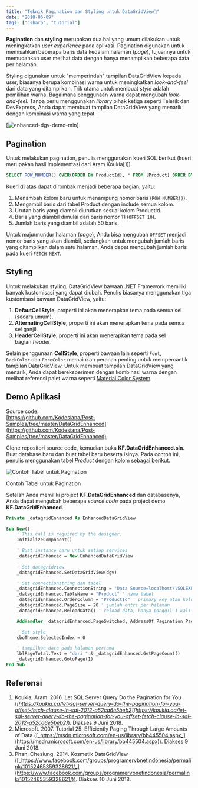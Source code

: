 ```yaml
---
title: "Teknik Pagination dan Styling untuk DataGridView📑"
date: "2018-06-09"
tags: ["csharp", "tutorial"]
---
```


**Pagination** dan **styling** merupakan dua hal yang umum dilakukan untuk meningkatkan _user experience_ pada aplikasi. Pagination digunakan untuk memisahkan beberapa baris data kedalam halaman (*page*), tujuannya untuk memudahkan user melihat data dengan hanya menampilkan beberapa data per halaman.

Styling digunakan untuk "memperindah" tampilan DataGridView kepada user, biasanya berupa kombinasi warna untuk meningkatkan _look-and-feel_ dari data yang ditampilkan. Trik utama untuk membuat _style_ adalah pemilihan warna. Bagaimana penggunaan warna dapat mengubah _look-and-feel_. Tanpa perlu menggunakan _library_ pihak ketiga seperti Telerik dan DevExpress, Anda dapat membuat tampilan DataGridView yang menarik dengan kombinasi warna yang tepat.

[![enhanced-dgv-demo-min](/posts/2018-06-09/42081976985_c793f5c1c1_o.png)]

## Pagination

Untuk melakukan pagination, penulis menggunakan kueri SQL berikut (kueri merupakan hasil implementasi dari Aram Koukia\[1\]).

```sql
SELECT ROW_NUMBER() OVER(ORDER BY ProductId), * FROM [Product] ORDER BY [ProductId] OFFSET 10 ROWS FETCH NEXT 50 ROWS ONLY;
```

Kueri di atas dapat dirombak menjadi beberapa bagian, yaitu:

1. Menambah kolom baru untuk menampung nomor baris (`ROW_NUMBER()`).
2. Mengambil baris dari tabel Product dengan include semua kolom.
3. Urutan baris yang diambil diurutkan sesuai kolom ProductId.
4. Baris yang diambil dimulai dari baris nomor 11 (`OFFSET 10`).
5. Jumlah baris yang diambil adalah 50 baris.

Untuk maju/mundur halaman (*page*), Anda bisa mengubah `OFFSET` menjadi nomor baris yang akan diambil, sedangkan untuk mengubah jumlah baris yang ditampilkan dalam satu halaman, Anda dapat mengubah jumlah baris pada kueri `FETCH NEXT`.

## Styling

Untuk melakukan styling, DataGridView bawaan .NET Framework memiliki banyak kustomisasi yang dapat diubah. Penulis biasanya menggunakan tiga kustomisasi bawaan DataGridView, yaitu:

1. **DefautCellStyle**, properti ini akan menerapkan tema pada semua sel (secara umum).
2. **AlternatingCellStyle**, properti ini akan menerapkan tema pada semua sel ganjil.
3. **HeaderCellStyle**, properti ini akan menerapkan tema pada sel bagian _header_.

Selain penggunaan **CellStyle**, properti bawaan lain seperti `Font`, `BackColor` dan `ForeColor` memainkan peranan penting untuk mempercantik tampilan DataGridView. Untuk membuat tampilan DataGridView yang menarik, Anda dapat bereksperimen dengan kombinasi warna dengan melihat referensi palet warna seperti [Material Color System](https://material.io/design/color/the-color-system.html).

## Demo Aplikasi

Source code:  
[https://github.com/Kodesiana/Post-Samples/tree/master/DataGridEnhanced](https://github.com/Kodesiana/Post-Samples/tree/master/DataGridEnhanced)

Clone repositori source code, kemudian buka **KF.DataGridEnhanced.sln**. Buat database baru dan buat tabel baru beserta isinya. Pada contoh ini, penulis menggunakan tabel _Product_ dengan kolom sebagai berikut.

![Contoh Tabel untuk Pagination](/posts/2018-06-09/42265141214_37dcf83fae_o_d.png)

Contoh Tabel untuk Pagination

Setelah Anda memiliki project **KF.DataGridEnhanced** dan databasenya, Anda dapat mengubah beberapa _source code_ pada project demo **KF.DataGridEnhanced**.

```vb
Private _datagridEnhanced As EnhancedDataGridView

Sub New()
    ' This call is required by the designer.
    InitializeComponent()

    ' Buat instance baru untuk setiap services 
    _datagridEnhanced = New EnhancedDataGridView
    
    ' Set datagridview 
    _datagridEnhanced.SetDataGridView(dgv)

    ' Set connectionstring dan tabel 
    _datagridEnhanced.ConnectionString = "Data Source=localhost\\SQLEXPRESS;Initial Catalog=WiyataBhakti;Integrated Security=True"
    _datagridEnhanced.TableName = "Product" ' nama tabel
    _datagridEnhanced.OrderColumn = "ProductId" ' primary key atau kolom lain untuk ordering
    _datagridEnhanced.PageSize = 20 ' jumlah entri per halaman 
    _datagridEnhanced.ReloadData() ' reload data, hanya panggil 1 kali sebelum ambil data

    AddHandler _datagridEnhanced.PageSwitched, AddressOf Pagination_PageSwitched ' event handler halaman

    ' Set style
    cboTheme.SelectedIndex = 0

    ' tampilkan data pada halaman pertama 
    lblPageTotal.Text = "dari " & _datagridEnhanced.GetPageCount()
    _datagridEnhanced.GotoPage(1)
End Sub
```

## Referensi

1. Koukia, Aram. 2016. Let SQL Server Query Do the Pagination for You (_[https://koukia.ca/let-sql-server-query-do-the-pagination-for-you-offset-fetch-clause-in-sql-2012-a52ca6e5beb2](https://koukia.ca/let-sql-server-query-do-the-pagination-for-you-offset-fetch-clause-in-sql-2012-a52ca6e5beb2)_). Diakses 9 Juni 2018.
2. Microsoft. 2007. Tutorial 25: Efficiently Paging Through Large Amounts of Data ([_https://msdn.microsoft.com/en-us/library/bb445504.aspx_](https://msdn.microsoft.com/en-us/library/bb445504.aspx)). Diakses 9 Juni 2018.
3. Phan, Chesiung. 2014. Kosmetik DataGridView ([_https://www.facebook.com/groups/programervbnetindonesia/permalink/10152465359328621/_](https://www.facebook.com/groups/programervbnetindonesia/permalink/10152465359328621/)). Diakses 10 Juni 2018.
